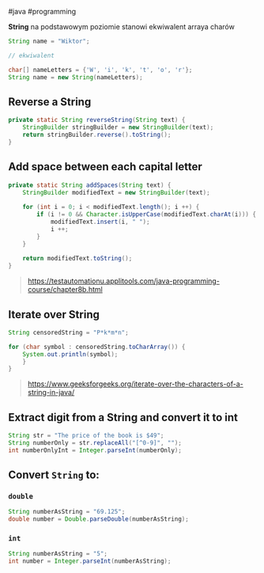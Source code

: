 #java #programming 


**String** na podstawowym poziomie stanowi ekwiwalent arraya charów
```java
String name = "Wiktor";

// ekwiwalent

char[] nameLetters = {'W', 'i', 'k', 't', 'o', 'r'};  
String name = new String(nameLetters);
```
## Reverse a String
```java
private static String reverseString(String text) {  
    StringBuilder stringBuilder = new StringBuilder(text);  
    return stringBuilder.reverse().toString();  
}
```

## Add space between each capital letter
```java
private static String addSpaces(String text) {  
    StringBuilder modifiedText = new StringBuilder(text);  
  
    for (int i = 0; i < modifiedText.length(); i ++) {  
        if (i != 0 && Character.isUpperCase(modifiedText.charAt(i))) {  
            modifiedText.insert(i, " ");  
            i ++;  
        }  
    }  
  
    return modifiedText.toString();
}
```
>https://testautomationu.applitools.com/java-programming-course/chapter8b.html

## Iterate over String
```java
String censoredString = "P*k*m*n";

for (char symbol : censoredString.toCharArray()) {  
    System.out.println(symbol);
    }  
}
```
>https://www.geeksforgeeks.org/iterate-over-the-characters-of-a-string-in-java/

## Extract digit from a String and convert it to int
```java
String str = "The price of the book is $49";
String numberOnly = str.replaceAll("[^0-9]", "");
int numberOnlyInt = Integer.parseInt(numberOnly);
```

## Convert `String` to:
### `double`
```java
String numberAsString = "69.125";
double number = Double.parseDouble(numberAsString);
```

### `int`
```java
String numberAsString = "5";
int number = Integer.parseInt(numberAsString);
```